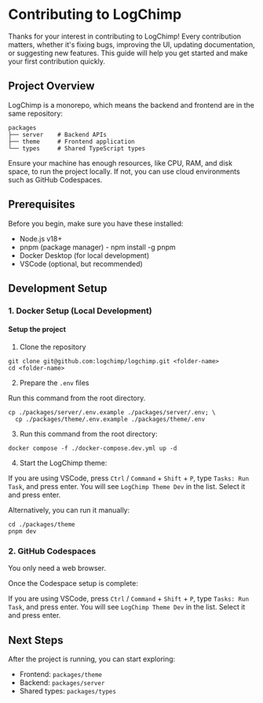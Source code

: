 # Contributing to LogChimp

Thanks for your interest in contributing to LogChimp! Every contribution matters, whether it's fixing bugs, improving the UI, updating documentation, or suggesting new features. This guide will help you get started and make your first contribution quickly.

## Project Overview

LogChimp is a monorepo, which means the backend and frontend are in the same repository:

```
packages
├── server    # Backend APIs
├── theme     # Frontend application
└── types     # Shared TypeScript types
```

Ensure your machine has enough resources, like CPU, RAM, and disk space, to run the project locally. If not, you can use cloud environments such as GitHub Codespaces.

## Prerequisites

Before you begin, make sure you have these installed:

* Node.js v18+
* pnpm (package manager) - npm install -g pnpm
* Docker Desktop (for local development)
* VSCode (optional, but recommended)

## Development Setup

### 1. Docker Setup (Local Development)

#### Setup the project

1. Clone the repository

```shell
git clone git@github.com:logchimp/logchimp.git <folder-name>
cd <folder-name>
```

2. Prepare the `.env` files

Run this command from the root directory.

```shell
cp ./packages/server/.env.example ./packages/server/.env; \
  cp ./packages/theme/.env.example ./packages/theme/.env
```

3. Run this command from the root directory:

```shell
docker compose -f ./docker-compose.dev.yml up -d
```

4. Start the LogChimp theme:

If you are using VSCode, press `Ctrl` / `Command` + `Shift` + `P`, type `Tasks: Run Task`, and press enter. You will see `LogChimp Theme Dev` in the list. Select it and press enter.

Alternatively, you can run it manually:

```shell
cd ./packages/theme
pnpm dev
```

### 2. GitHub Codespaces

You only need a web browser.

Once the Codespace setup is complete:

If you are using VSCode, press `Ctrl` / `Command` + `Shift` + `P`, type `Tasks: Run Task`, and press enter. You will see `LogChimp Theme Dev` in the list. Select it and press enter.

## Next Steps

After the project is running, you can start exploring:

- Frontend: `packages/theme`
- Backend: `packages/server`
- Shared types: `packages/types`
